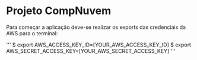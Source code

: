 # Projeto CompNuvem

Para começar a aplicação deve-se realizar os exports das credenciais da AWS para o terminal:

'''
$ export AWS_ACCESS_KEY_ID=[YOUR_AWS_ACCESS_KEY_ID]
$ export AWS_SECRET_ACCESS_KEY=[YOUR_AWS_SECRET_ACCESS_KEY]
'''
